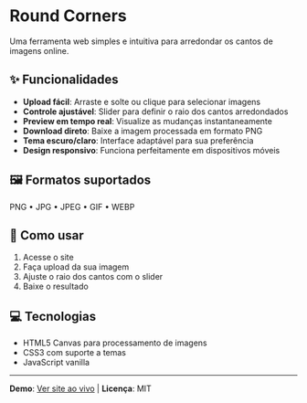 # Round Corners

Uma ferramenta web simples e intuitiva para arredondar os cantos de imagens online.

## ✨ Funcionalidades

- **Upload fácil**: Arraste e solte ou clique para selecionar imagens
- **Controle ajustável**: Slider para definir o raio dos cantos arredondados
- **Preview em tempo real**: Visualize as mudanças instantaneamente
- **Download direto**: Baixe a imagem processada em formato PNG
- **Tema escuro/claro**: Interface adaptável para sua preferência
- **Design responsivo**: Funciona perfeitamente em dispositivos móveis

## 🖼️ Formatos suportados

PNG • JPG • JPEG • GIF • WEBP

## 🚀 Como usar

1. Acesse o site
2. Faça upload da sua imagem
3. Ajuste o raio dos cantos com o slider
4. Baixe o resultado

## 💻 Tecnologias

- HTML5 Canvas para processamento de imagens
- CSS3 com suporte a temas
- JavaScript vanilla

---

**Demo**: [Ver site ao vivo](https://roundcorners.vercel.app/) | **Licença**: MIT
